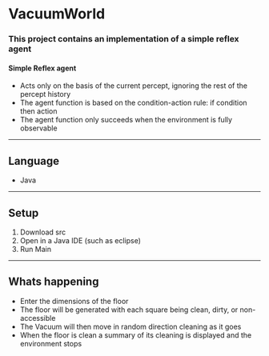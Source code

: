 # VacuumWorld
### This project contains an implementation of a simple reflex agent
#### Simple Reflex agent
* Acts only on the basis of the current percept, ignoring the rest of the percept history
* The agent function is based on the condition-action rule: if condition then action
* The agent function only succeeds when the environment is fully observable

---
## Language
* Java

---
## Setup
1. Download src
2. Open in a Java IDE (such as eclipse)
3. Run Main

---
## Whats happening
* Enter the dimensions of the floor
* The floor will be generated with each square being clean, dirty, or non-accessible
* The Vacuum will then move in random direction cleaning as it goes
* When the floor is clean a summary of its cleaning is displayed and the environment stops
